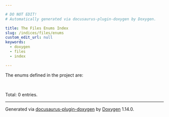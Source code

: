 ```yaml
---

# DO NOT EDIT!
# Automatically generated via docusaurus-plugin-doxygen by Doxygen.

title: The Files Enums Index
slug: /indices/files/enums
custom_edit_url: null
keywords:
  - doxygen
  - files
  - index

---
```


<div class="doxyPage">

<p>The enums defined in the project are:</p>
<br/>
<p>Total: 0 entries.</p>

<hr/>

<p class="doxyGeneratedBy">Generated via <a href="https://github.com/xpack/docusaurus-plugin-doxygen">docusaurus-plugin-doxygen</a> by <a href="https://www.doxygen.nl">Doxygen</a> 1.14.0.</p>

</div>
